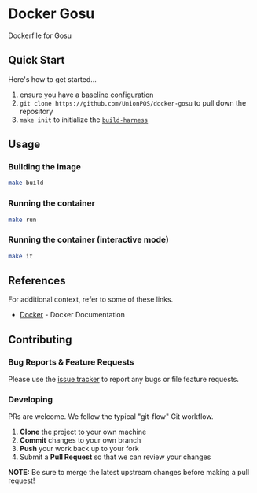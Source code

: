 <!--

  ** DO NOT EDIT THIS FILE
  **
  ** This file was automatically generated by the `build-harness`.
  ** 1) Make all changes to `README.yaml`
  ** 2) Run `make init` (you only need to do this once)
  ** 3) Run`make readme` to rebuild this file.
  **

  -->
# Docker Gosu



Dockerfile for Gosu

## Quick Start


Here's how to get started...

1. ensure you have a [baseline configuration](https://github.com/UnionPOS/baseline/)
1. `git clone https://github.com/UnionPOS/docker-gosu` to pull down the repository
1. `make init` to initialize the [`build-harness`](https://github.com/UnionPOS/build-harness/)





## Usage

### Building the image

```sh
make build
```

### Running the container

```bash
make run
```

### Running the container (interactive mode)

```bash
make it
```
## References

For additional context, refer to some of these links.

- [Docker](https://docs.docker.com/) - Docker Documentation
## Contributing

### Bug Reports & Feature Requests

Please use the [issue tracker](https://github.com/UnionPOS/docker-gosu/issues) to report any bugs or file feature requests.

### Developing

PRs are welcome. We follow the typical "git-flow" Git workflow.

 1. **Clone** the project to your own machine
 1. **Commit** changes to your own branch
 1. **Push** your work back up to your fork
 1. Submit a **Pull Request** so that we can review your changes

**NOTE:** Be sure to merge the latest upstream changes before making a pull request!
